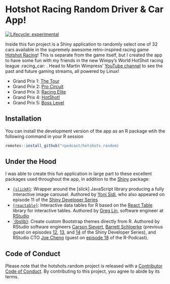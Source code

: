 
<!-- README.md is generated from README.Rmd. Please edit that file -->

# Hotshot Racing Random Driver & Car App!

<!-- badges: start -->

[![Lifecycle:
experimental](https://img.shields.io/badge/lifecycle-experimental-orange.svg)](https://www.tidyverse.org/lifecycle/#experimental)
<!-- badges: end -->

Inside this fun project is a Shiny application to randomly select one of
32 cars available in the supremely awesome retro-inspired racing game
[Hotshot
Racing](https://www.curve-digital.com/en-us/games/featured/49/hotshot-racing)!
This is separate from the game itself, but I created the app to have
some fun with my friends in the new Wimpy’s World HotShot racing league
:racing\_car: . Head to Martin Wimpress’ [YouTube
channel](https://www.youtube.com/channel/UC6D0aBP5pnWTGhQAvEmhUNw) to
see the past and future gaming streams, all powered by Linux!

-   Grand Prix 1: [The
    Tour](https://www.youtube.com/watch?v=KpZXn3elnFU)
-   Grand Prix 2: [Pro
    Circuit](https://www.youtube.com/watch?v=ZhD5aIuTN8A)
-   Grand Prix 3: [Racing
    Elite](https://www.youtube.com/watch?v=I-b2W93fkEs)
-   Grand Prix 4:
    [HotShot!](https://www.youtube.com/watch?v=6QfHe62-70E)
-   Grand Prix 5: [Boss
    Level](https://www.youtube.com/watch?v=ow8A68ElPp0)

## Installation

You can install the development version of the app as an R package wtih
the following command in your R session

``` r
remotes::install_github("rpodcast/hotshots.random)
```

## Under the Hood

I was able to create this fun application in large part to these
excellent packages used throughout the app, in addition to the
[Shiny](https://shiny.rstudio.com) package:

-   [`{slickR}`](https://yonicd.github.io/slickR/): Wrapper around the
    \[slick\] JavaScript library producing a fully interactive image
    carousel. Authored by [Yoni Sidi](https://twitter.com/yoniceedee),
    who also appeared on episode 11 of the [Shiny Developer
    Series](https://shinydevseries.com/post/episode-11-sidi/)
-   [`{reactable}`](https://glin.github.io/reactable/): Interactive data
    tables for R based on the [React
    Table](https://github.com/tannerlinsley/react-table) library for
    interactive tables. Authored by [Greg Lin](https://github.com/glin),
    software engineer at [RStudio](https://rstudio.com)
-   [\`{bslib}](https://rstudio.github.io/bslib/): Create custom
    Bootstrap themes directly from R. Authored by RStudio software
    engineers [Carson Sievert](https://twitter.com/cpsievert), [Barrett
    Schloerke](https://twitter.com/schloerke?lang=en) (previous guest on
    episodes [12](https://shinydevseries.com/post/episode-12-barrett1/),
    [13](https://shinydevseries.com/post/episode-13-barrett2/), and
    [14](https://shinydevseries.com/post/episode-14-barrett3/) of the
    Shiny Developer Series), and RStudio CTO [Joe
    Cheng](https://twitter.com/jcheng?lang=en) (guest on [episode
    18](https://r-podcast.org/episode/018-interviews-with-the-rstudio-team/)
    of the R-Podcast).

## Code of Conduct

Please note that the hotshots.random project is released with a
[Contributor Code of
Conduct](https://contributor-covenant.org/version/2/0/CODE_OF_CONDUCT.html).
By contributing to this project, you agree to abide by its terms.
